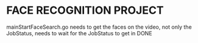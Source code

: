 # FACE RECOGNITION PROJECT

mainStartFaceSearch.go needs to get the faces on the video, not only the 
JobStatus, needs to wait for the JobStatus to get in DONE
